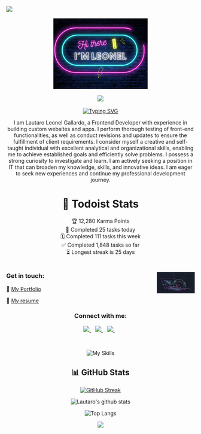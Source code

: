 ![](https://api.visitorbadge.io/api/VisitorHit?user=speedbuild98&repo=speedbuild98&countColor=%237B1E7A)




<p align="center">
<img width='50%' src="https://github.com/speedbuild98/speedbuild98/blob/main/LEONEL.png"/>
</p>


<p align="center">
<img width='10%' src="https://gallardolautaro.tech/assets/logo-848c3b20.svg"/>
</p>
<div align="center">
    <a href="https://git.io/typing-svg">
        <img src="https://readme-typing-svg.demolab.com?font=Roboto&weight=500&size=28&duration=4000&pause=1000&color=f9cc0b&center=true&vCenter=true&width=435&lines=%3CFrontend Developer%2F%3E" alt="Typing SVG" />
    </a>
</div>

<p align="center">
I am Lautaro Leonel Gallardo, a Frontend Developer with experience in building custom websites and apps. I perform thorough testing of front-end functionalities, as well as conduct revisions and updates to ensure the fulfillment of client requirements. I consider myself a creative and self-taught individual with excellent analytical and organizational skills, enabling me to achieve established goals and efficiently solve problems. I possess a strong curiosity to investigate and learn. I am actively seeking a position in IT that can broaden my knowledge, skills, and innovative ideas. I am eager to seek new experiences and continue my professional development journey.
</p>

<div align="center">
    
#  :scroll: Todoist Stats
<!-- TODO-IST:START -->
🏆  12,280 Karma Points           
🌸  Completed 25 tasks today           
🗓  Completed 111 tasks this week           
✅  Completed 1,848 tasks so far           
⏳  Longest streak is 25 days
<!-- TODO-IST:END -->

</div>

# 
<img align='right' src='https://github.com/speedbuild98/speedbuild98/blob/main/bongo-cat-codes.gif?raw=true' width='20%'>

### Get in touch: 

:floppy_disk: [My Portfolio](https://gallardolautaro.tech)

:page_with_curl: [My resume](https://github.com/speedbuild98/speedbuild98.github.io/raw/main/assets/pdf/material-resume-eng.pdf)

<h3 align="center">Connect with me:</h3>
<p align="center">
<a href="https://www.linkedin.com/in/lautagallardogg/">
     <img src="https://img.shields.io/badge/linkedin-%230077B5.svg?&style=for-the-badge&logo=linkedin&logoColor=white" />
  </a>&nbsp;&nbsp;
<a href="mailto:dev.gallardolautaro@gmail.com?subject=Hi there!">
     <img src="https://img.shields.io/badge/Gmail-FF0000.svg?&style=for-the-badge&logo=gmail&logoColor=white" />
  </a>&nbsp;&nbsp;  
<a href="https://wa.me/5492664017317">
     <img src="https://img.shields.io/badge/whatsapp-30077B5.svg?&style=for-the-badge&logo=whatsapp&logoColor=white" />
  </a>&nbsp;&nbsp;   
</p>
<br/>

<div align="center">
     
![My Skills](https://skillicons.dev/icons?i=html,css,bootstrap,sass,js,ts,react,nextjs,php,laravel,tailwind,mongodb,figma,ps,postman)

## :bar_chart: GitHub Stats

[![GitHub Streak](https://github-readme-streak-stats.herokuapp.com/?user=speedbuild98&background=082032&dates=ffffff&ring=F7DF1E&fire=F7DF1E&currStreakNum=ffffff&sideNums=ffffff&currStreakLabel=ff006c&sideLabels=ff006c&hide_border=true)](https://git.io/streak-stats)

![Lautaro's github stats](https://github-readme-stats.vercel.app/api?username=speedbuild98&show_icons=true&theme=radical)

![Top Langs](https://github-readme-stats.vercel.app/api/top-langs/?username=speedbuild98&layout=compact)

<img src="https://github-profile-trophy.vercel.app/?username=speedbuild98&theme=juicyfresh&no-bg=true" />

